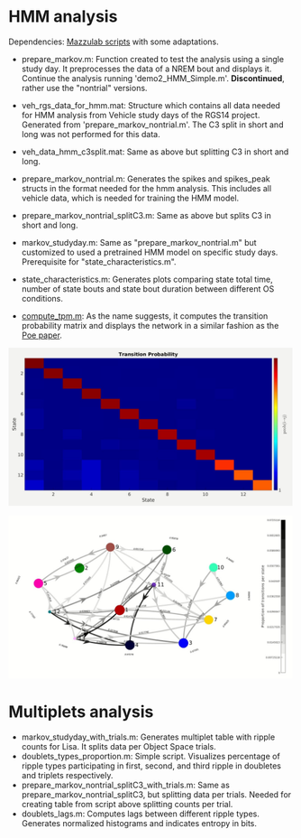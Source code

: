 # HMM analysis
Dependencies: [Mazzulab scripts](https://github.com/mazzulab/contamineuro_2019_spiking_net) with some adaptations.

- prepare_markov.m: Function created to test the analysis using a single study day. It preprocesses the data of a NREM bout and displays it. Continue the analysis running 'demo2_HMM_Simple.m'. __Discontinued__, rather use the "nontrial" versions. 

- veh_rgs_data_for_hmm.mat: Structure which contains all data needed for HMM analysis from Vehicle study days of the RGS14 project. Generated from 'prepare_markov_nontrial.m'. The C3 split in short and long was not performed for this data. 

- veh_data_hmm_c3split.mat: Same as above but splitting C3 in short and long. 

- prepare_markov_nontrial.m: Generates the spikes and spikes_peak structs in the format needed for the hmm analysis. This includes all vehicle data, which is needed for training the HMM model.
  
- prepare_markov_nontrial_splitC3.m: Same as above but splits C3 in short and long. 
  
- markov_studyday.m: Same as "prepare_markov_nontrial.m" but customized to used a pretrained HMM model on specific study days. Prerequisite for "state_characteristics.m".

- state_characteristics.m: Generates plots comparing state total time, number of state bouts and state bout duration between different OS conditions.
  
- [compute_tpm.m](https://github.com/genzellab/RGS14_clusters/blob/main/Adrian/compute_tpm.m): As the name suggests, it computes the transition probability matrix and displays the network in a similar fashion as the [Poe paper](https://doi.org/10.1073/pnas.212342711).  

<p align="center">
<img src="transition_prob.JPG" width="700">
</p>
<p align="center">
<img src="example_network.JPG" width="700">
</p>

# Multiplets analysis 
- markov_studyday_with_trials.m: Generates multiplet table with ripple counts for Lisa. It splits data per Object Space trials.
- doublets_types_proportion.m: Simple script. Visualizes percentage of ripple types participating in first, second, and third ripple in doubletes and triplets respectively. 
- prepare_markov_nontrial_splitC3_with_trials.m: Same as prepare_markov_nontrial_splitC3, but splitting data per trials. Needed for creating table from script above splitting counts per trial.
- doublets_lags.m: Computes lags between different ripple types. Generates normalized histograms and indicates entropy in bits.  
